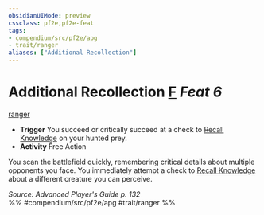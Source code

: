 ```yaml
---
obsidianUIMode: preview
cssclass: pf2e,pf2e-feat
tags:
- compendium/src/pf2e/apg
- trait/ranger
aliases: ["Additional Recollection"]
---
```

# Additional Recollection  [F](rules/core-rulebook/chapter-9-playing-the-game.md#Actions "Free Action") *Feat 6*  
[ranger](rules/traits/ranger.md "Ranger Class Trait")  

- **Trigger** You succeed or critically succeed at a check to [Recall Knowledge](rules/actions/recall-knowledge.md) on your hunted prey.
- **Activity** Free Action

You scan the battlefield quickly, remembering critical details about multiple opponents you face. You immediately attempt a check to [Recall Knowledge](rules/actions/recall-knowledge.md) about a different creature you can perceive.

*Source: Advanced Player's Guide p. 132*  
%% #compendium/src/pf2e/apg #trait/ranger %%